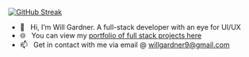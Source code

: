 [![GitHub Streak](http://github-readme-streak-stats.herokuapp.com?user=willgardner9&hide_border=true)](https://git.io/streak-stats)

- 👋 &nbsp; Hi, I’m Will Gardner. A full-stack developer with an eye for UI/UX
- 🌐 &nbsp; You can view my [portfolio of full stack projects here](https://www.willgardner.me/)
- 📫 &nbsp; Get in contact with me via email @ willgardner9@gmail.com

<!---
willgardner9/willgardner9 is a ✨ special ✨ repository because its `README.md` (this file) appears on your GitHub profile.
You can click the Preview link to take a look at your changes.
--->
